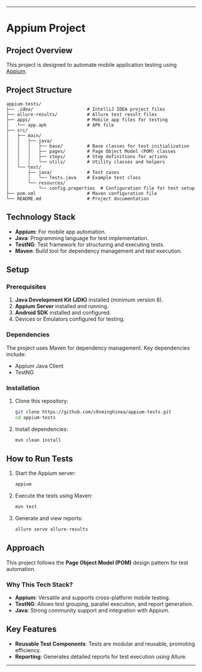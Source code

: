 
---

# Appium Project

## Project Overview
This project is designed to automate mobile application testing using [Appium](https://appium.io/). 

## Project Structure
```plaintext  
appium-tests/  
├── .idea/                    # IntelliJ IDEA project files  
├── allure-results/           # Allure test result files  
├── apps/                     # Mobile app files for testing  
│   └── app.apk               # APK file
├── src/  
│   ├── main/  
│   │   ├── java/  
│   │   │   ├── base/         # Base classes for test initialization  
│   │   │   ├── pages/        # Page Object Model (POM) classes  
│   │   │   ├── steps/        # Step definitions for actions  
│   │   │   └── utils/        # Utility classes and helpers  
│   └── test/  
│       ├── java/             # Test cases  
│       │   └── Tests.java    # Example test class  
│       └── resources/  
│           └── config.properties  # Configuration file for test setup  
├── pom.xml                   # Maven configuration file  
└── README.md                 # Project documentation  

```  

## Technology Stack
- **Appium**: For mobile app automation.
- **Java**: Programming language for test implementation.
- **TestNG**: Test framework for structuring and executing tests.
- **Maven**: Build tool for dependency management and test execution.

## Setup
### Prerequisites
1. **Java Development Kit (JDK)** installed (minimum version 8).
2. **Appium Server** installed and running.
3. **Android SDK** installed and configured.
4. Devices or Emulators configured for testing.

### Dependencies
The project uses Maven for dependency management. Key dependencies include:
- Appium Java Client
- TestNG

### Installation
1. Clone this repository:
   ```bash  
   git clone https://github.com/c0sminghinea/appium-tests.git  
   cd appium-tests  
   ```  
2. Install dependencies:
   ```bash  
   mvn clean install  
   ```  

## How to Run Tests
1. Start the Appium server:
   ```bash  
   appium  
   ```  
2. Execute the tests using Maven:
   ```bash  
   mvn test  
   ```  
3. Generate and view reports:
   ```bash  
   allure serve allure-results  
   ```  

## Approach
This project follows the **Page Object Model (POM)** design pattern for test automation.

### Why This Tech Stack?
- **Appium**: Versatile and supports cross-platform mobile testing.
- **TestNG**: Allows test grouping, parallel execution, and report generation.
- **Java**: Strong community support and integration with Appium.

## Key Features
- **Reusable Test Components**: Tests are modular and reusable, promoting efficiency.
- **Reporting**: Generates detailed reports for test execution using Allure.

---  
